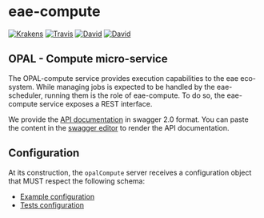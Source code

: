 # eae-compute
[![Krakens](https://img.shields.io/badge/made-with_Krakens-2B65EC.svg?style=flat-square)](https://eae.dsi.ic.ac.uk)
[![Travis](https://img.shields.io/travis/dsi-icl/eae-compute/master.svg?style=flat-square)](https://travis-ci.org/dsi-icl/eae-compute) 
[![David](https://img.shields.io/david/dsi-icl/eae-compute.svg?style=flat-square)](https://david-dm.org/dsi-icl/eae-compute) 
[![David](https://img.shields.io/david/dev/dsi-icl/eae-compute.svg?style=flat-square)](https://david-dm.org/dsi-icl/eae-compute?type=dev) 

OPAL - Compute micro-service
---------------------------

The OPAL-compute service provides execution capabilities to the eae eco-system. While managing jobs is expected to be handled by the eae-scheduler, running them is the role of eae-compute. 
To do so, the eae-compute service exposes a REST interface. 

We provide the [API documentation](doc-api-swagger.yml) in swagger 2.0 format. You can paste the content in the [swagger editor](http://editor.swagger.io/) to render the API documentation.

## Configuration
At its construction, the `opalCompute` server receives a configuration object that MUST respect the following schema:
 * [Example configuration](config/eae.compute.sample.config.js)
 * [Tests configuration](config/eae.compute.test.config.js)
 
